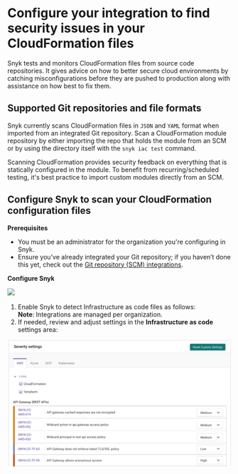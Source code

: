 # Configure your integration to find security issues in your CloudFormation files

Snyk tests and monitors CloudFormation files from source code repositories. It gives advice on how to better secure cloud environments by catching misconfigurations before they are pushed to production along with assistance on how best to fix them.

## Supported Git repositories and file formats

Snyk currently scans CloudFormation files in `JSON` and `YAML` format when imported from an integrated Git repository. Scan a CloudFormation module repository by either importing the repo that holds the module from an SCM or by using the directory itself with the `snyk iac test` command.

Scanning CloudFormation provides security feedback on everything that is statically configured in the module. To benefit from recurring/scheduled testing, it's best practice to import custom modules directly from an SCM.

## Configure Snyk to scan your CloudFormation configuration files

**Prerequisites**

* You must be an administrator for the organization you're configuring in Snyk.
* Ensure you’ve already integrated your Git repository; if you haven’t done this yet, check out the [Git repository (SCM) integrations](https://docs.snyk.io/integrations/git-repository-scm-integrations).

**Configure Snyk**

![](../../../.gitbook/assets/snyk-iac-enable.png)

1. Enable Snyk to detect Infrastructure as code files as follows:\
   **Note**: Integrations are managed per organization.
2. If needed, review and adjust settings in the **Infrastructure as code** settings area:

![](<../../../.gitbook/assets/image (107) (1) (1) (1) (1) (1) (1) (1) (1) (1) (1) (1) (1) (1) (1) (1) (1) (1) (1) (1) (1) (1) (1) (1) (1) (1) (1) (1) (1) (1) (1) (1).png>)
